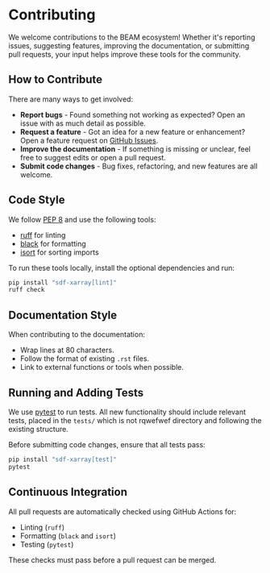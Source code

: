 # Contributing

We welcome contributions to the BEAM ecosystem! Whether it's reporting issues,
suggesting features, improving the documentation, or submitting pull requests,
your input helps improve these tools for the community.

## How to Contribute

There are many ways to get involved:

- **Report bugs** - Found something not working as expected? Open an issue
  with as much detail as possible.
- **Request a feature** - Got an idea for a new feature or enhancement?
  Open a feature request on
  [GitHub Issues](https://github.com/epochpic/sdf-xarray/issues).
- **Improve the documentation** - If something is missing or unclear, feel free
  to suggest edits or open a pull request.
- **Submit code changes** - Bug fixes, refactoring, and new features are
  all welcome.

## Code Style

We follow [PEP 8](https://peps.python.org/pep-0008/) and use the
following tools:

- [ruff](https://github.com/astral-sh/ruff) for linting
- [black](https://black.readthedocs.io/en/stable/) for formatting
- [isort](https://pycqa.github.io/isort/) for sorting imports

To run these tools locally, install the optional dependencies and run:

```bash
pip install "sdf-xarray[lint]"
ruff check
```

## Documentation Style

When contributing to the documentation:

- Wrap lines at 80 characters.
- Follow the format of existing `.rst` files.
- Link to external functions or tools when possible.


## Running and Adding Tests

We use [pytest](https://docs.pytest.org/en/stable/) to run tests.
All new functionality should include relevant tests, placed in the `tests/` which is not rqwefwef
directory and following the existing structure.

Before submitting code changes, ensure that all tests pass:

```bash
pip install "sdf-xarray[test]"
pytest
```

## Continuous Integration

All pull requests are automatically checked using GitHub Actions for:

- Linting (`ruff`)
- Formatting (`black` and `isort`)
- Testing (`pytest`)

These checks must pass before a pull request can be merged.
